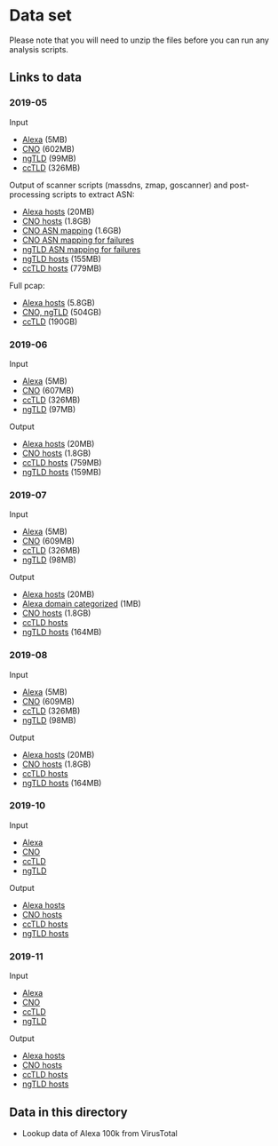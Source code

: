 # Data set

Please note that you will need to unzip the files before you can run any analysis scripts.

## Links to data

### 2019-05

Input
- [Alexa](https://tls13.globalsecuritylabs.org:41313/active-scans/outputs/2019-05/1556701596_alexa.domain.sortu+2ld.csv.gz) (5MB)
- [CNO](https://tls13.globalsecuritylabs.org:41313/active-scans/outputs/2019-05/1556701596_cno.domain.sortu.csv.gz) (602MB)
- [ngTLD](https://tls13.globalsecuritylabs.org:41313/active-scans/outputs/2019-05/1556701596_czdsnonet.domain.sortu.csv.gz) (99MB)
- [ccTLD](https://tls13.globalsecuritylabs.org:41313/active-scans/outputs/2019-05/1556944522_cctld.domain.sortu+2ld.csv.gz) (326MB)

Output of scanner scripts (massdns, zmap, goscanner) and post-processing scripts to extract ASN:
- [Alexa hosts](https://tls13.globalsecuritylabs.org:41313/active-scans/outputs/2019-05/1556701596_alexa.domain.sortu+2ld.csv.massdns.onlyrr.ipdomain.wlip.wldomains.prefixed.sortu.shuf.zmap.ip.sortu.joined.goscanner.hosts.csv.gz) (20MB)
- [CNO hosts](https://tls13.globalsecuritylabs.org:41313/active-scans/outputs/2019-05/1556701596_cno.domain.sortu.csv.massdns.onlyrr.ipdomain.wlip.wldomains.prefixed.sortu.shuf.zmap.ip.sortu.joined.goscanner.hosts.csv.gz) (1.8GB)
- [CNO ASN mapping](https://tls13.globalsecuritylabs.org:41313/active-scans/outputs/2019-05/1556701596_cno.domain.sortu.csv.massdns.onlyrr.ipdomain.wlip.wldomains.prefixed.sortu.shuf.zmap.ip.sortu.joined.goscanner.hosts.asn.csv.gz) (1.6GB)
- [CNO ASN mapping for failures](https://tls13.globalsecuritylabs.org:41313/active-scans/outputs/2019-05/1556701596_cno.domain.sortu.csv.massdns.onlyrr.ipdomain.wlip.wldomains.prefixed.sortu.shuf.zmap.ip.sortu.joined.goscanner.hosts.otherfailure.asn.csv.gz)
- [ngTLD ASN mapping for failures](https://tls13.globalsecuritylabs.org:41313/active-scans/outputs/2019-05/1556701596_czdsnonet.domain.sortu.csv.massdns.onlyrr.ipdomain.wlip.wldomains.prefixed.sortu.shuf.zmap.ip.sortu.joined.goscanner.hosts.handshakefailure.asn.csv.gz)
- [ngTLD hosts](https://tls13.globalsecuritylabs.org:41313/active-scans/outputs/2019-05/1556701596_czdsnonet.domain.sortu.csv.massdns.onlyrr.ipdomain.wlip.wldomains.prefixed.sortu.shuf.zmap.ip.sortu.joined.goscanner.hosts.csv.gz) (155MB)
- [ccTLD hosts](https://tls13.globalsecuritylabs.org:41313/active-scans/outputs/2019-05/1556944522_cctld.domain.sortu+2ld.csv.massdns.onlyrr.ipdomain.wlip.wldomains.prefixed.sortu.shuf.zmap.ip.sortu.joined.goscanner.hosts.csv.gz) (779MB)

Full pcap:
- [Alexa hosts](https://tls13.globalsecuritylabs.org:41313/active-scans/outputs/2019-05/1556701596_alexa.domain.sortu+2ld.csv.massdns.onlyrr.ipdomain.wlip.wldomains.prefixed.sortu.shuf.zmap.ip.sortu.joined.goscanner.tcpdump.pcap) (5.8GB)
- [CNO, ngTLD](https://tls13.globalsecuritylabs.org:41313/active-scans/outputs/2019-05/1556701596_domains.csv.massdns.onlyrr.ipdomain.wlip.wldomains.prefixed.sortu.shuf.zmap.ip.sortu.joined.goscanner.tcpdump.pcap) (504GB)
- [ccTLD](https://tls13.globalsecuritylabs.org:41313/active-scans/outputs/2019-05/1556944522_cctld.domain.sortu+2ld.csv.massdns.onlyrr.ipdomain.wlip.wldomains.prefixed.sortu.shuf.zmap.ip.sortu.joined.goscanner.tcpdump.pcap) (190GB)

### 2019-06

Input
- [Alexa](https://tls13.globalsecuritylabs.org:41313/active-scans/outputs/2019-06/1559534698_alexa.domain.sortu+2ld.csv.gz) (5MB)
- [CNO](https://tls13.globalsecuritylabs.org:41313/active-scans/outputs/2019-06/1559534698_cno.domain.sortu.csv.gz) (607MB)
- [ccTLD](https://tls13.globalsecuritylabs.org:41313/active-scans/outputs/2019-06/1559273373_cctld.domain.sortu+2ld.csv.gz) (326MB)
- [ngTLD](https://tls13.globalsecuritylabs.org:41313/active-scans/outputs/2019-06/1559534698_czdsnonet.domain.sortu.csv.gz) (97MB)

Output
- [Alexa hosts](https://tls13.globalsecuritylabs.org:41313/active-scans/outputs/2019-06/1559534698_alexa.domain.sortu+2ld.csv.massdns.onlyrr.ipdomain.wlip.wldomains.prefixed.sortu.shuf.zmap.ip.sortu.joined.goscanner.hosts.csv.gz) (20MB)
- [CNO hosts](https://tls13.globalsecuritylabs.org:41313/active-scans/outputs/2019-06/1559534698_cno.domain.sortu.csv.massdns.onlyrr.ipdomain.wlip.wldomains.prefixed.sortu.shuf.zmap.ip.sortu.joined.goscanner.hosts.csv.gz) (1.8GB)
- [ccTLD hosts](https://tls13.globalsecuritylabs.org:41313/active-scans/outputs/2019-06/1559273373_cctld.domain.sortu+2ld.csv.massdns.onlyrr.ipdomain.wlip.wldomains.prefixed.sortu.shuf.zmap.ip.sortu.joined.goscanner.hosts.csv.gz) (759MB)
- [ngTLD hosts](https://tls13.globalsecuritylabs.org:41313/active-scans/outputs/2019-06/1559534698_czdsnonet.domain.sortu.csv.massdns.onlyrr.ipdomain.wlip.wldomains.prefixed.sortu.shuf.zmap.ip.sortu.joined.goscanner.hosts.csv.gz) (159MB)

### 2019-07

Input
- [Alexa](https://tls13.globalsecuritylabs.org:41313/active-scans/outputs/2019-07/1562135339_alexa.domain.sortu+2ld.csv.gz) (5MB)
- [CNO](https://tls13.globalsecuritylabs.org:41313/active-scans/outputs/2019-07/1562135339_cno.domain.sortu.csv.gz) (609MB)
- [ccTLD](https://tls13.globalsecuritylabs.org:41313/active-scans/outputs/2019-07/1562135339_cctld.domain.sortu+2ld.csv.gz) (326MB)
- [ngTLD](https://tls13.globalsecuritylabs.org:41313/active-scans/outputs/2019-07/1562135339_czdsnonet.domain.sortu.csv.gz) (98MB)

Output
- [Alexa hosts](https://tls13.globalsecuritylabs.org:41313/active-scans/outputs/2019-07/1562135339_alexa.domain.sortu+2ld.csv.massdns.onlyrr.ipdomain.wlip.wldomains.prefixed.sortu.shuf.zmap.ip.sortu.joined.goscanner.hosts.csv.gz) (20MB)
- [Alexa domain categorized](https://tls13.globalsecuritylabs.org:41313/active-scans/outputs/2019-07/1562135339_alexa.domain.sortu+2ld.csv.massdns.onlyrr.ipdomain.wlip.wldomains.prefixed.sortu.shuf.zmap.ip.sortu.joined.goscanner.hosts.top.100000.vtmapped.csv.gz) (1MB)
- [CNO hosts](https://tls13.globalsecuritylabs.org:41313/active-scans/outputs/2019-07/1562135339_cno.domain.sortu.csv.massdns.onlyrr.ipdomain.wlip.wldomains.prefixed.sortu.shuf.zmap.ip.sortu.joined.goscanner.hosts.csv.gz) (1.8GB)
- [ccTLD hosts](https://tls13.globalsecuritylabs.org:41313/active-scans/outputs/2019-07/1562135339_cctld.domain.sortu+2ld.csv.massdns.onlyrr.ipdomain.wlip.wldomains.prefixed.sortu.shuf.zmap.ip.sortu.joined.goscanner.hosts.csv.gz)
- [ngTLD hosts](https://tls13.globalsecuritylabs.org:41313/active-scans/outputs/2019-07/1562135339_czdsnonet.domain.sortu.csv.massdns.onlyrr.ipdomain.wlip.wldomains.prefixed.sortu.shuf.zmap.ip.sortu.joined.goscanner.hosts.csv.gz) (164MB)

### 2019-08

Input
- [Alexa](https://tls13.globalsecuritylabs.org:41313/active-scans/outputs/2019-08/1564627018_alexa.domain.sortu+2ld.csv.gz) (5MB)
- [CNO](https://tls13.globalsecuritylabs.org:41313/active-scans/outputs/2019-08/1564651686_cno.domain.sortu.csv.gz) (609MB)
- [ccTLD](https://tls13.globalsecuritylabs.org:41313/active-scans/outputs/2019-08/1564627018_cctld.domain.sortu+2ld.csv.gz) (326MB)
- [ngTLD](https://tls13.globalsecuritylabs.org:41313/active-scans/outputs/2019-08/1564651686_czdsnonet.domain.sortu.csv.gz) (98MB)

Output
- [Alexa hosts](https://tls13.globalsecuritylabs.org:41313/active-scans/outputs/2019-08/1564627018_alexa.domain.sortu+2ld.csv.massdns.onlyrr.ipdomain.wlip.wldomains.prefixed.sortu.shuf.zmap.ip.sortu.joined.goscanner.hosts.csv.gz) (20MB)
- [CNO hosts](https://tls13.globalsecuritylabs.org:41313/active-scans/outputs/2019-08/1564651686_cno.domain.sortu.csv.massdns.onlyrr.ipdomain.wlip.wldomains.prefixed.sortu.shuf.zmap.ip.sortu.joined.goscanner.hosts.csv.gz) (1.8GB)
- [ccTLD hosts](https://tls13.globalsecuritylabs.org:41313/active-scans/outputs/2019-08/1564627018_cctld.domain.sortu+2ld.csv.massdns.onlyrr.ipdomain.wlip.wldomains.prefixed.sortu.shuf.zmap.ip.sortu.joined.goscanner.hosts.csv.gz)
- [ngTLD hosts](https://tls13.globalsecuritylabs.org:41313/active-scans/outputs/2019-08/1564651686_czdsnonet.domain.sortu.csv.massdns.onlyrr.ipdomain.wlip.wldomains.prefixed.sortu.shuf.zmap.ip.sortu.joined.goscanner.hosts.csv.gz) (164MB)

### 2019-10

Input
- [Alexa](https://tls13.globalsecuritylabs.org:41313/active-scans/outputs/2019-10/1570317700_alexa.domain.sortu+2ld.csv.gz)
- [CNO](https://tls13.globalsecuritylabs.org:41313/active-scans/outputs/2019-10/1570317700_cno.domain.sortu.csv.gz)
- [ccTLD](https://tls13.globalsecuritylabs.org:41313/active-scans/outputs/2019-10/1570317700_cctld.domain.sortu+2ld.csv.gz)
- [ngTLD](https://tls13.globalsecuritylabs.org:41313/active-scans/outputs/2019-10/1570317700_czdsnonet.domain.sortu.csv.gz)

Output
- [Alexa hosts](https://tls13.globalsecuritylabs.org:41313/active-scans/outputs/2019-10/1570317700_alexa.domain.sortu+2ld.csv.massdns.onlyrr.ipdomain.wlip.wldomains.prefixed.sortu.shuf.zmap.ip.sortu.joined.goscanner.hosts.csv.gz)
- [CNO hosts](https://tls13.globalsecuritylabs.org:41313/active-scans/outputs/2019-10/1570317700_cno.domain.sortu.csv.massdns.onlyrr.ipdomain.wlip.wldomains.prefixed.sortu.shuf.zmap.ip.sortu.joined.goscanner.hosts.csv.gz)
- [ccTLD hosts](https://tls13.globalsecuritylabs.org:41313/active-scans/outputs/2019-10/1570317700_cctld.domain.sortu+2ld.csv.massdns.onlyrr.ipdomain.wlip.wldomains.prefixed.sortu.shuf.zmap.ip.sortu.joined.goscanner.hosts.csv.gz)
- [ngTLD hosts](https://tls13.globalsecuritylabs.org:41313/active-scans/outputs/2019-10/1570317700_czdsnonet.domain.sortu.csv.massdns.onlyrr.ipdomain.wlip.wldomains.prefixed.sortu.shuf.zmap.ip.sortu.joined.goscanner.hosts.csv.gz)

### 2019-11

Input
- [Alexa](https://tls13.globalsecuritylabs.org:41313/active-scans/outputs/2019-11/1572573861_alexa.domain.sortu+2ld.csv.gz)
- [CNO](https://tls13.globalsecuritylabs.org:41313/active-scans/outputs/2019-11/1572573861_cno.domain.sortu.csv.gz)
- [ccTLD](https://tls13.globalsecuritylabs.org:41313/active-scans/outputs/2019-11/1572573861_cctld.domain.sortu+2ld.csv.gz)
- [ngTLD](https://tls13.globalsecuritylabs.org:41313/active-scans/outputs/2019-11/1572573861_czdsnonet.domain.sortu.csv.gz)

Output
- [Alexa hosts](https://tls13.globalsecuritylabs.org:41313/active-scans/outputs/2019-11/1572573861_alexa.domain.sortu+2ld.csv.massdns.onlyrr.ipdomain.wlip.wldomains.prefixed.sortu.shuf.zmap.ip.sortu.joined.goscanner.hosts.csv.gz)
- [CNO hosts](https://tls13.globalsecuritylabs.org:41313/active-scans/outputs/2019-11/1572573861_cno.domain.sortu.csv.massdns.onlyrr.ipdomain.wlip.wldomains.prefixed.sortu.shuf.zmap.ip.sortu.joined.goscanner.hosts.csv.gz)
- [ccTLD hosts](https://tls13.globalsecuritylabs.org:41313/active-scans/outputs/2019-11/1572573861_cctld.domain.sortu+2ld.csv.massdns.onlyrr.ipdomain.wlip.wldomains.prefixed.sortu.shuf.zmap.ip.sortu.joined.goscanner.hosts.csv.gz)
- [ngTLD hosts](https://tls13.globalsecuritylabs.org:41313/active-scans/outputs/2019-11/1572573861_czdsnonet.domain.sortu.csv.massdns.onlyrr.ipdomain.wlip.wldomains.prefixed.sortu.shuf.zmap.ip.sortu.joined.goscanner.hosts.csv.gz)


## Data in this directory

- Lookup data of Alexa 100k from VirusTotal
